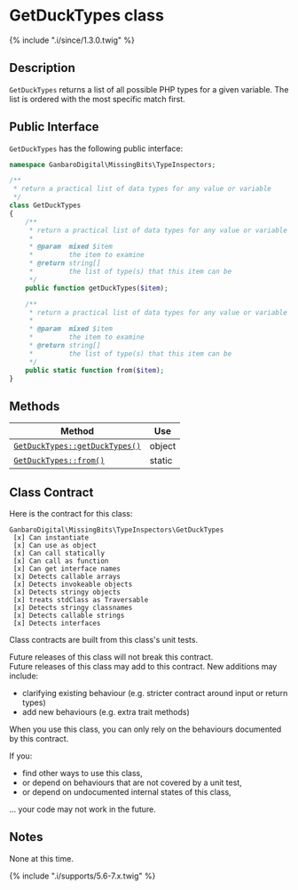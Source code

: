 # GetDuckTypes class

{% include ".i/since/1.3.0.twig" %}

## Description

`GetDuckTypes` returns a list of all possible PHP types for a given variable. The list is ordered with the most specific match first.

## Public Interface

`GetDuckTypes` has the following public interface:

```php
namespace GanbaroDigital\MissingBits\TypeInspectors;

/**
 * return a practical list of data types for any value or variable
 */
class GetDuckTypes
{
    /**
     * return a practical list of data types for any value or variable
     *
     * @param  mixed $item
     *         the item to examine
     * @return string[]
     *         the list of type(s) that this item can be
     */
    public function getDuckTypes($item);

    /**
     * return a practical list of data types for any value or variable
     *
     * @param  mixed $item
     *         the item to examine
     * @return string[]
     *         the list of type(s) that this item can be
     */
    public static function from($item);
}
```

## Methods

Method | Use
-------|----
[`GetDuckTypes::getDuckTypes()`](GetDuckTypes.getDuckTypes.html) | object
[`GetDuckTypes::from()`](GetDuckTypes.from.html) | static

## Class Contract

Here is the contract for this class:

    GanbaroDigital\MissingBits\TypeInspectors\GetDuckTypes
     [x] Can instantiate
     [x] Can use as object
     [x] Can call statically
     [x] Can call as function
     [x] Can get interface names
     [x] Detects callable arrays
     [x] Detects invokeable objects
     [x] Detects stringy objects
     [x] treats stdClass as Traversable
     [x] Detects stringy classnames
     [x] Detects callable strings
     [x] Detects interfaces

Class contracts are built from this class's unit tests.

<div class="callout success">
Future releases of this class will not break this contract.
</div>

<div class="callout info" markdown="1">
Future releases of this class may add to this contract. New additions may include:

* clarifying existing behaviour (e.g. stricter contract around input or return types)
* add new behaviours (e.g. extra trait methods)
</div>

<div class="callout warning" markdown="1">
When you use this class, you can only rely on the behaviours documented by this contract.

If you:

* find other ways to use this class,
* or depend on behaviours that are not covered by a unit test,
* or depend on undocumented internal states of this class,

... your code may not work in the future.
</div>

## Notes

None at this time.

{% include ".i/supports/5.6-7.x.twig" %}
